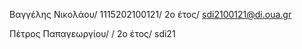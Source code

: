 Βαγγέλης Νικολάου/ 1115202100121/ 2ο έτος/ sdi2100121@di.oua.gr


Πέτρος Παπαγεωργίου/            / 2ο έτος/ sdi21
